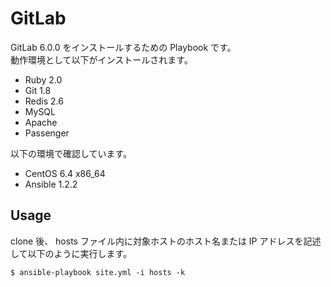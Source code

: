 # GitLab

GitLab 6.0.0 をインストールするための Playbook です。  
動作環境として以下がインストールされます。  

* Ruby 2.0
* Git 1.8
* Redis 2.6
* MySQL
* Apache
* Passenger

以下の環境で確認しています。

* CentOS 6.4 x86_64
* Ansible 1.2.2

## Usage

clone 後、 hosts ファイル内に対象ホストのホスト名または IP アドレスを記述して以下のように実行します。

    $ ansible-playbook site.yml -i hosts -k

